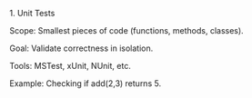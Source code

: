 1\. Unit Tests



Scope: Smallest pieces of code (functions, methods, classes).



Goal: Validate correctness in isolation.



Tools: MSTest, xUnit, NUnit, etc.



Example: Checking if add(2,3) returns 5.

